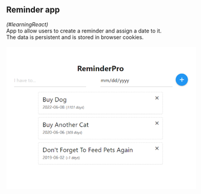 <b><h2>Reminder app</h2></b> <i>(#learningReact)</i>
<br/>
App to allow users to create a reminder and assign a date to it.<br>
The data is persistent and is stored in browser cookies.<br><br>
<img src="Capture.PNG"/>

